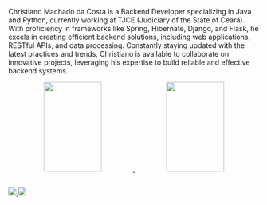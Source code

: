 Christiano Machado da Costa is a Backend Developer specializing in Java and Python, currently working at TJCE (Judiciary of the State of Ceará). With proficiency in frameworks like Spring, Hibernate, Django, and Flask, he excels in creating efficient backend solutions, including web applications, RESTful APIs, and data processing. Constantly staying updated with the latest practices and trends, Christiano is available to collaborate on innovative projects, leveraging his expertise to build reliable and effective backend systems.

<div align="center">
  <a href="https://github.com/chrismachado">
  <img height="180em" width="48%" src="https://github-readme-stats.vercel.app/api?username=chrismachado&show_icons=true&theme=dracula&include_all_commits=true&count_private=true"/>
  <img height="180em" width="48%" src="https://github-readme-stats.vercel.app/api/top-langs/?username=chrismachado&layout=compact&langs_count=4&hide=Jupyter%20Notebook&theme=dracula"/>
  </a>
</div>

##

<div>
  <a href="mailto:christiano.costa@tjce.jus.br">
    <img src="https://img.shields.io/badge/Microsoft_Outlook-0078D4?style=for-the-badge&logo=microsoft-outlook&logoColor=white">
  </a>
  <a href="https://github.com/chrismachado">
    <img src="https://img.shields.io/badge/github-%23121011.svg?style=for-the-badge&logo=github&logoColor=white">
  </a>
</div>

